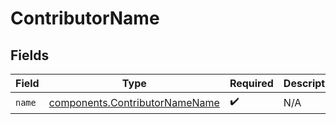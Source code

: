 # ContributorName


## Fields

| Field                                                                            | Type                                                                             | Required                                                                         | Description                                                                      |
| -------------------------------------------------------------------------------- | -------------------------------------------------------------------------------- | -------------------------------------------------------------------------------- | -------------------------------------------------------------------------------- |
| `name`                                                                           | [components.ContributorNameName](../../models/components/contributornamename.md) | :heavy_check_mark:                                                               | N/A                                                                              |
